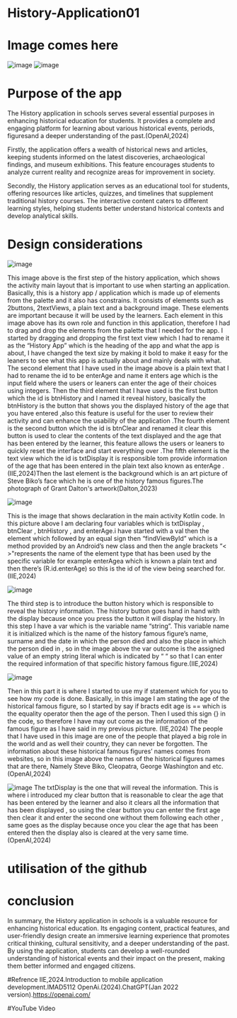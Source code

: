 # History-Application01
# Image comes here
![image](https://github.com/ST10447238/History-Application/assets/160851446/d2d3146f-ad9b-4992-b321-ab4c43e058b3)
![image](https://github.com/ST10447238/History-Application/assets/160851446/93f1634b-7365-4ba2-b4d5-009665c61a11)

# Purpose of the app
The History application in schools serves several essential purposes in enhancing historical education for students. It provides a complete and engaging platform for learning about various historical events, periods, figuresand a deeper understanding of the past.(OpenAI,2024)

Firstly, the application offers a wealth of historical news and articles, keeping students informed on the latest discoveries, archaeological findings, and museum exhibitions. This feature encourages students to analyze current reality and recognize areas for improvement in society.

Secondly, the History application serves as an educational tool for students, offering resources like articles, quizzes, and timelines that supplement traditional history courses. The interactive content caters to different learning styles, helping students better understand historical contexts and develop analytical skills.

# Design considerations
![image](https://github.com/ST10447238/History-Application/assets/160851446/bafc4aa5-335c-408f-b833-26ca070d00a8)

This image above is the first step of the history application, which shows the activity main layout that is important to use when starting an application. Basically, this is a history app / application which is made up of elements from the palette and it also has constrains. It consists of elements such as 2buttons, 2textViews, a plain text and a background image. These elements are important because it will be used by the learners. Each element in this image above has its own role and function in this application, therefore I had to drag and drop the elements from the palette that I needed for the app. I started by dragging and dropping the first text view which I had to rename it as the “History App” which is the heading of the app and what the app is about, I have changed the text size by making it bold to make it easy for the leaners to see what this app is actually about and mainly deals with what. The second element that I have used in the image above is a plain text that I had to rename the id to be enterAge and name it enters age which is the input field where the users or leaners can enter the age of their choices using integers. Then the third element that I have used is the first button which the id is  btnHistory and I named it reveal history, basically the  btnHistory is the button that shows you the displayed history of the age that you have entered ,also this feature is useful for the user to review their activity and can enhance the usability of the application .The fourth element is the second button which the id is btnClear and renamed it  clear this button is used to clear the contents of the text displayed and the age that has been entered by the learner, this feature allows the users or leaners to quickly reset the interface and start  everything  over .The fifth element is the text view which the id is txtDisplay it is responsible tom provide information of the age that has been entered in the plain text also known as enterAge .(IIE,2024)Then the last element is the background which is an art picture of Steve Biko’s face which he is one of the history famous figures.The photograph of Grant Dalton's artwork(Dalton,2023)

![image](https://github.com/ST10447238/History-Application/assets/160851446/a3101481-0018-43d4-a244-db538bc8fff0)

This is the image that shows declaration in the main activity Kotlin code. In this picture above I am declaring four variables which is txtDisplay , btnClear , btnHistory , and enterAge.i have started with a val then the element  which followed by an equal sign then “findViewById” which is a method provided by an Android’s new class and then the  angle brackets “< >"represents the name of the element type that has been used by the specific variable for example enterAgea which is  known a plain text and then there’s (R.id.enterAge) so this is the id of the view being searched for.(IIE,2024) 

![image](https://github.com/ST10447238/History-Application/assets/160851446/d8e299e9-d566-42e4-9ded-ea1dfbb6fb1c)

The third step is to introduce the button history which is responsible to reveal the history information. The history button goes hand in hand with the display because once you press the button it will display the history. In this step I have a var which is the variable name “string”. This variable name it is initialized which is the name of the history famous figure’s name, surname and the date in which the person died and also the place in which the person died in , so in the image above the var outcome is the assigned value of an empty string literal which is indicated by “ “ so that I can enter the required information of that specific history famous figure.(IIE,2024)

![image](https://github.com/ST10447238/History-Application/assets/160851446/4315aae4-c4ad-4aa4-b494-3b39bd604869)

Then in this part it is where I started to use my if statement which for you to see how my code is done. Basically, in this image I am stating the age of the historical famous figure, so I started by say if bracts edit age is == which is the equality operator then the age of the person. Then I used this sign {} in the code, so therefore I have may out come as the information of the famous figure as I have said in my previous picture. (IIE,2024) The people that I have used in this image are one of the people that played a big role in the world and as well their country, they can never be forgotten. The information about these historical famous figures’ names comes from websites, so in this image above the names of the historical figures names that are there, Namely Steve Biko, Cleopatra, George Washington and etc. (OpenAI,2024)

![image](https://github.com/ST10447238/History-Application/assets/160851446/b14a0d9d-2436-4205-98ae-8a854645dfe2)
The txtDisplay is the one that will reveal the information. This is where i introduced my clear button that is reasonable to clear the age that has been entered by the learner  and also it clears all the information that has been displayed , so using the clear button you can enter the first age then clear it and enter the second one without them following each other , same goes as the display because once you clear the age that has been entered then the display also is cleared at the very same time.(OpenAI,2024) 
# utilisation of the github
# conclusion
In summary, the History application in schools is a valuable resource for enhancing historical education. Its engaging content, practical features, and user-friendly design create an immersive learning experience that promotes critical thinking, cultural sensitivity, and a deeper understanding of the past. By using the application, students can develop a well-rounded understanding of historical events and their impact on the present, making them better informed and engaged citizens.

#Refrence
IIE,2024.Introduction to mobile application development.IMAD5112
OpenAi.(2024).ChatGPT(Jan 2022 version).https://openai.com/

#YouTube Video

